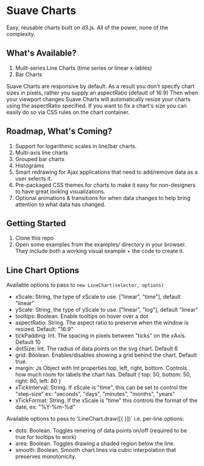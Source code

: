 # Suave Charts
Easy, reusable charts built on d3.js. All of the power, none of the complexity.

## What's Available?

1. Mulit-series Line Charts (time series or linear x-lables)
2. Bar Charts

Suave Charts are responsive by default. As a result you don't specify chart sizes in pixels, rather you supply an aspectRatio (default of 16:9)
Then when your viewport changes Suave Charts will automatically resize your charts using the aspectRatio specified. If you want to fix a chart's size
you can easily do so via CSS rules on the chart container. 

## Roadmap, What's Coming?

1. Support for logarithmic scales in line/bar charts.
2. Multi-axis line charts
3. Grouped bar charts
4. Histograms
5. Smart redrawing for Ajax applications that need to add/remove data as a user selects it.
6. Pre-packaged CSS themes for charts to make it easy for non-designers to have great looking visualizations. 
7. Optional animations & transitions for when data changes to help bring attention to what data has changed.

## Getting Started

1. Clone this repo
2. Open some examples from the examples/ directory in your browser. They include both a working visual example + the code to create it.

##  Line Chart Options
Available options to pass to `new LineChart(selector, options)`

- xScale: String, the type of xScale to use. ["linear", "time"], default "linear"
- yScale: String, the type of yScale to use. ["linear", "log"], default "linear"
- tooltips: Boolean. Enable tooltips on hover over a dot
- aspectRatio: String. The aspect ratio to preserve when the window is resized. Default: "16:9"
- tickPadding: Int. The spacing in pixels between "ticks" on the xAxis. Default 10 
- dotSize: Int. The radius of data points on the svg chart. Default 6
- grid: Boolean. Enables/disables showing a grid behind the chart. Default true.
- margin: Js Object with Int properties top, left, right, bottom. Controls how much room for labels the chart has. Default  { top: 50, bottom: 50, right: 80, left: 80 }
- xTickInterval: String. If xScale is "time", this can be set to control the "step-size" ex: "seconds", "days", "minutes", "months", "years"
- xTickFormat: String. If the xScale is "time" this controls the format of the date, ex: "%Y-%m-%d"

Available options to pass to 'LineChart.draw([{ }])` i.e. per-line options:

- dots: Boolean. Toggles renering of data points on/off (required to be true for tooltips to work)
- area: Boolean. Toggles drawing a shaded region below the line.
- smooth: Boolean. Smooth chart lines via cubic interpolation that preserves monotonicity.
